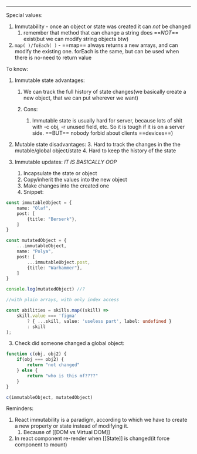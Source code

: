 *** 
Special values: 
1. Immutability - once an object or state was created it can *not* be changed
	1. remember that method that can change a string does ==*NOT*== exist(but we can modify string objects btw)
2. `map( )/foEach( )` - ==map== always returns  a new arrays, and can modify the existing one. forEach is the same, but can be used when there is no-need to return value

To know:
1. Immutable state advantages: 	
	1. We can track the full history of state changes(we basically create a new object, that we can put wherever we want)   
	
	2. Cons:
		1. Immutable state is usually hard for server, because lots of shit with -c obj, -r unused field, etc. So it is tough if it is on a server side. ==BUT== nobody forbid about clients ==devices==) 
	

2. Mutable state disadvantages: 
	3. Hard to track the changes in the the mutable/global object/state
	4. Hard to keep the history of the state

2. Immutable updates:
	*IT IS BASICALLY OOP*
	1. Incapsulate the state or object 
	2. Copy/inherit the values into the new object 
	3. Make changes into the created one 
	4. Snippet:
```ts
const immutableObject = {
    name: "Olaf",
    post: [
        {title: "Berserk"},
    ]
}

const mutatedObject = {
    ...immutableObject,
    name: "Polya",
    post: [
        ...immutableObject.post,
        {title: "Warhammer"},
    ]
} 

console.log(mutatedObject) //?

//with plain arrays, with only index access 

const abilities = skills.map((skill) =>
    skill.value === 'figma'
        ? { ...skill, value: 'useless part', label: undefined }
        : skill
);
```
3. Check did someone changed a global object:
```ts
function c(obj, obj2) {
    if(obj === obj2) {
        return "not changed"
    } else {
        return "who is this mf????"
    }
}

c(immutableObject, mutatedObject)
```

Reminders: 
1. React immutability is a paradigm, according to which we have to create a new property or state instead of modifying it.
	1. Because of [[DOM vs Virtual DOM]] 
2. In react component re-render when [[State]] is changed(it force component to mount)